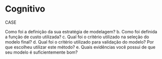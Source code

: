 # Cognitivo
CASE 



Como foi a definição da sua estratégia de modelagem?
b. Como foi definida a função de custo utilizada?
c. Qual foi o critério utilizado na seleção do modelo final?
d. Qual foi o critério utilizado para validação do modelo? Por que escolheu utilizar este
método?
e. Quais evidências você possui de que seu modelo é suficientemente bom?
